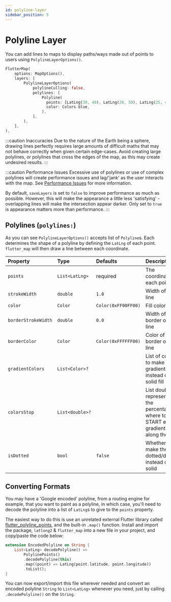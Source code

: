 ```yaml
---
id: polyline-layer
sidebar_position: 5
---
```


# Polyline Layer

You can add lines to maps to display paths/ways made out of points to users using `PolylineLayerOptions()`.

``` dart
FlutterMap(
    options: MapOptions(),
    layers: [
        PolylineLayerOptions(
            polylineCulling: false,
            polylines: [
                Polyline(
                  points: [LatLng(30, 40), LatLng(20, 50), LatLng(25, 45),],
                  color: Colors.blue,
                ),
            ],
        ),
    ],
),
```

:::caution Inaccuracies
Due to the nature of the Earth being a sphere, drawing lines perfectly requires large amounts of difficult maths that may not behave correctly when given certain edge-cases. Avoid creating large polylines, or polylines that cross the edges of the map, as this may create undesired results.
:::

:::caution Performance Issues
Excessive use of polylines or use of complex polylines will create performance issues and lag/'jank' as the user interacts with the map. See [Performance Issues](/examples-and-errors/common-errors#performance-issues) for more information.

By default, `saveLayers` is set to `false` to improve performance as much as possible. However, this will make the appearance a little less 'satisfying' - overlapping lines will make the intersection appear darker. Only set to `true` is appearance matters more than performance.
:::

## Polylines (`polylines:`)

As you can see `PolylineLayerOptions()` accepts list of `Polyline`s. Each determines the shape of a polyline by defining the `LatLng` of each point. `flutter_map` will then draw a line between each coordinate.

| Property            | Type            | Defaults            | Description                                                                                   |
| :------------------ | :-------------- | :------------------ | :-------------------------------------------------------------------------------------------- |
| `points`            | `List<LatLng>`  | required            | The coordinates of each point                                                                 |
| `strokeWidth`       | `double`        | `1.0`               | Width of the line                                                                             |
| `color`             | `Color`         | `Color(0xFF00FF00)` | Fill color                                                                                    |
| `borderStrokeWidth` | `double`        | `0.0`               | Width of the border of the line                                                               |
| `borderColor`       | `Color`         | `Color(0xFFFFFF00)` | Color of the border of the line                                                               |
| `gradientColors`    | `List<Color>?`  |                     | List of colors to make gradient fill instead of a solid fill                                  |
| `colorsStop`        | `List<double>?` |                     | List doubles representing the percentage of where to START each gradient color along the line |
| `isDotted`          | `bool`          | `false`             | Whether to make the line dotted/dashed instead of solid                                       |

## Converting Formats

You may have a 'Google encoded' polyline, from a routing engine for example, that you want to paint as a polyline, in which case, you'll need to decode the polyline into a list of `LatLng`s to give to the `points` property.

The easiest way to do this is use an unrelated external Flutter library called [flutter_polyline_points](https://pub.dev/packages/flutter_polyline_points), and the built-in `.map()` function. Install and import the package, `latlong2` & `flutter_map` into a new file in your project, and copy/paste the code below:

```dart
extension EncodedPolyline on String {
    List<LatLng> decodePolyline() =>
        PolylinePoints()
        .decodePolyline(this)
        .map((point) => LatLng(point.latitude, point.longitude))
        .toList();
}
```

You can now export/import this file wherever needed and convert an encoded polyline `String` to `List<LatLng>` whenever you need, just by calling `.decodePolyline()` on the `String`.
